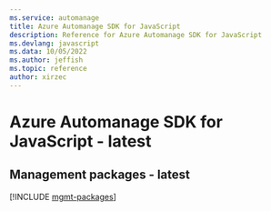 ```yaml
---
ms.service: automanage
title: Azure Automanage SDK for JavaScript
description: Reference for Azure Automanage SDK for JavaScript
ms.devlang: javascript
ms.data: 10/05/2022
ms.author: jeffish
ms.topic: reference
author: xirzec
---
```

# Azure Automanage SDK for JavaScript - latest

## Management packages - latest
[!INCLUDE [mgmt-packages](automanage-mgmt-index.md)]
